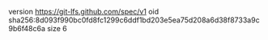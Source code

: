 version https://git-lfs.github.com/spec/v1
oid sha256:8d093f990bc0fd8fc1299c6ddf1bd203e5ea75d208a6d38f8733a9c9b6f48c6a
size 6
